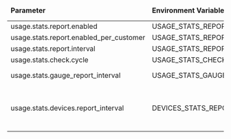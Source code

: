 <table>
  <thead>
      <tr>
          <td style="width: 25%"><b>Parameter</b></td><td style="width: 30%"><b>Environment Variable</b></td><td style="width: 15%"><b>Default Value</b></td><td style="width: 30%"><b>Description</b></td>
      </tr>
  </thead>
  <tbody>
      <tr>
          <td>usage.stats.report.enabled</td>
          <td>USAGE_STATS_REPORT_ENABLED</td>
          <td>true</td>
          <td></td>
      </tr>
      <tr>
          <td>usage.stats.report.enabled_per_customer</td>
          <td>USAGE_STATS_REPORT_PER_CUSTOMER_ENABLED</td>
          <td>false</td>
          <td></td>
      </tr>
      <tr>
          <td>usage.stats.report.interval</td>
          <td>USAGE_STATS_REPORT_INTERVAL</td>
          <td>10</td>
          <td></td>
      </tr>
      <tr>
          <td>usage.stats.check.cycle</td>
          <td>USAGE_STATS_CHECK_CYCLE</td>
          <td>60000</td>
          <td></td>
      </tr>
      <tr>
          <td>usage.stats.gauge_report_interval</td>
          <td>USAGE_STATS_GAUGE_REPORT_INTERVAL</td>
          <td>180000</td>
          <td>In milliseconds. Default value is 3 minutes</td>
      </tr>
      <tr>
          <td>usage.stats.devices.report_interval</td>
          <td>DEVICES_STATS_REPORT_INTERVAL</td>
          <td>60</td>
          <td>In seconds, default value is 1 minutes. When changing, in cluster mode, make sure usage.stats.gauge_report_interval is set to x2-x3 of this value</td>
      </tr>
  </tbody>
</table>
